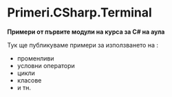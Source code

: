 ﻿# Primeri.CSharp.Terminal
**Примери от първите модули на курса за C# на аула**

Тук ще публикуваме примери за използването на :
* променливи
* условни оператори
* цикли
* класове
* и тн.
